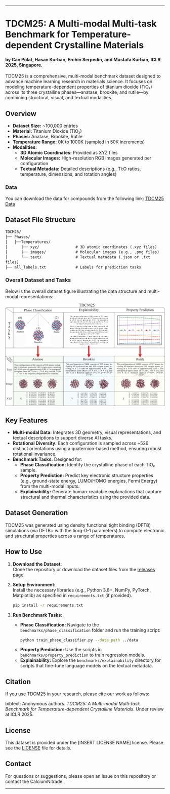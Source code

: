 
---

# TDCM25: A Multi-modal Multi-task Benchmark for Temperature-dependent Crystalline Materials 
#### by Can Polat, Hasan Kurban, Erchin Serpedin, and Mustafa Kurban, ICLR 2025, Singapore.

TDCM25 is a comprehensive, multi-modal benchmark dataset designed to advance machine learning research in materials science. It focuses on modeling temperature-dependent properties of titanium dioxide (TiO₂) across its three crystalline phases—anatase, brookite, and rutile—by combining structural, visual, and textual modalities.

## Overview

- **Dataset Size:** ~100,000 entries  
- **Material:** Titanium Dioxide (TiO₂)  
- **Phases:** Anatase, Brookite, Rutile  
- **Temperature Range:** 0K to 1000K (sampled in 50K increments)  
- **Modalities:**
  - **3D Atomic Coordinates:** Provided as XYZ files
  - **Molecular Images:** High-resolution RGB images generated per configuration
  - **Textual Metadata:** Detailed descriptions (e.g., Ti:O ratios, temperature, dimensions, and rotation angles)

### Data

You can download the data for compounds from the following link: [TDCM25 Data](https://drive.google.com/drive/folders/1gcTNtTMUI-ws8v2uaLw9REs4vx7qR6ke?usp=sharing)
## Dataset File Structure

```
TDCM25/
├── Phases/
│   ├──Temperatures/
│      ├── xyz/                # 3D atomic coordinates (.xyz files)
│      ├── images/             # Molecular images (e.g., .png files)
│      └── text/               # Textual metadata (.json or .txt files)
├── all_labels.txt             # Labels for prediction tasks
```
### Overall Dataset and Tasks

Below is the overall dataset figure illustrating the data structure and multi-modal representations:

![Alt text](figs/overal_fig.jpg?raw=true "TDCM25")

## Key Features

- **Multi-modal Data:** Integrates 3D geometry, visual representations, and textual descriptions to support diverse AI tasks.
- **Rotational Diversity:** Each configuration is sampled across ~526 distinct orientations using a quaternion-based method, ensuring robust rotational invariance.
- **Benchmark Tasks:** Designed for:
  - **Phase Classification:** Identify the crystalline phase of each TiO₂ sample.
  - **Property Prediction:** Predict key electronic structure properties (e.g., ground-state energy, LUMO/HOMO energies, Fermi Energy) from the multi-modal inputs.
  - **Explainability:** Generate human-readable explanations that capture structural and thermal characteristics using the provided data.

## Dataset Generation

TDCM25 was generated using density functional tight binding (DFTB) simulations (via DFTB+ with the tiorg-0-1 parameters) to compute electronic and structural properties across a range of temperatures.


## How to Use

1. **Download the Dataset:**  
   Clone the repository or download the dataset files from the [releases page](#).

2. **Setup Environment:**  
   Install the necessary libraries (e.g., Python 3.8+, NumPy, PyTorch, Matplotlib) as specified in `requirements.txt` (if provided).

   ```bash
   pip install -r requirements.txt
   ```

3. **Run Benchmark Tasks:**  
   - **Phase Classification:** Navigate to the `benchmarks/phase_classification` folder and run the training script:
     ```bash
     python train_phase_classifier.py --data_path ../data
     ```
   - **Property Prediction:** Use the scripts in `benchmarks/property_prediction` to train regression models.
   - **Explainability:** Explore the `benchmarks/explainability` directory for scripts that fine-tune language models on the textual metadata.


## Citation

If you use TDCM25 in your research, please cite our work as follows:

bibtext: Anonymous authors. *TDCM25: A Multi-modal Multi-task Benchmark for Temperature-dependent Crystalline Materials*. Under review at ICLR 2025.

## License

This dataset is provided under the [INSERT LICENSE NAME] license. Please see the [LICENSE](LICENSE) file for details.

## Contact

For questions or suggestions, please open an issue on this repository or contact the CalciumNitrade.

---
